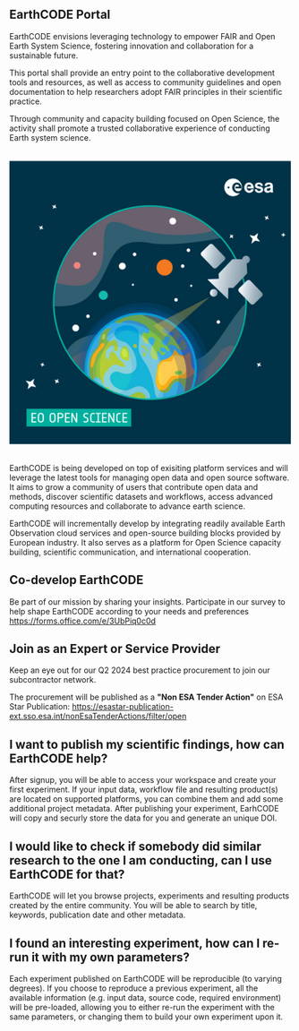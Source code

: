 ## EarthCODE Portal <!--{as="esa-main-section"}-->

EarthCODE envisions leveraging technology to empower FAIR and Open Earth System Science, 
fostering innovation and collaboration for a sustainable future.

This portal shall provide an entry point to the collaborative
development tools and resources, as well as access to community
guidelines and open documentation to help researchers adopt FAIR
principles in their scientific practice.

Through community and capacity building focused on Open Science, the
activity shall promote a trusted collaborative experience of
conducting Earth system science.

## <!--{as="div" style="display: flex; width: 100%; justify-content: center"}-->
![Landing page image](OpenScience.png) <!--{style="width: 100%; max-width: 50vw"}-->

## <!--{as="esa-main-section"}-->
EarthCODE is being developed on top of exisiting platform services and will 
leverage the latest tools for managing open data and open source software. 
It aims to grow a community of users that contribute open data and methods, 
discover scientific datasets and workflows, access advanced computing resources 
and collaborate to advance earth science. 

EarthCODE will incrementally develop by integrating readily available Earth Observation 
cloud services and open-source building blocks provided by European industry. 
It also serves as a platform for Open Science capacity building, scientific communication,
and international cooperation.

## Co-develop EarthCODE<!--{as="esa-main-section"}-->
Be part of our mission by sharing your insights. 
Participate in our survey to help shape EarthCODE according to your needs and preferences https://forms.office.com/e/3UbPiq0c0d 

## Join as an Expert or Service Provider<!--{as="esa-main-section"}-->
Keep an eye out for our Q2 2024 best practice procurement to join our subcontractor network.

The procurement will be published as a **"Non ESA Tender Action"** on ESA Star Publication: https://esastar-publication-ext.sso.esa.int/nonEsaTenderActions/filter/open


## I want to publish my scientific findings, how can EarthCODE help? <!--{as="esa-main-section"}-->
After signup, you will be able to access your workspace and create
your first experiment. If your input data, workflow file and resulting
product(s) are located on supported platforms, you can combine them
and add some additional project metadata. After publishing your
experiment, EarhCODE will copy and securly store the data for you and
generate an unique DOI.

## I would like to check if somebody did similar research to the one I am conducting, can I use EarthCODE for that? <!--{as="esa-main-section"}-->
EarthCODE will let you browse projects, experiments and resulting
products created by the entire community. You will be able to search
by title, keywords, publication date and other
metadata.

## I found an interesting experiment, how can I re-run it with my own parameters? <!--{as="esa-main-section"}-->
Each experiment published on EarthCODE will be reproducible (to
varying degrees). If you choose to reproduce a previous experiment,
all the available information (e.g. input data, source code, required
environment) will be pre-loaded, allowing you to either re-run the
experiment with the same parameters, or changing them to build your
own experiment upon it.
